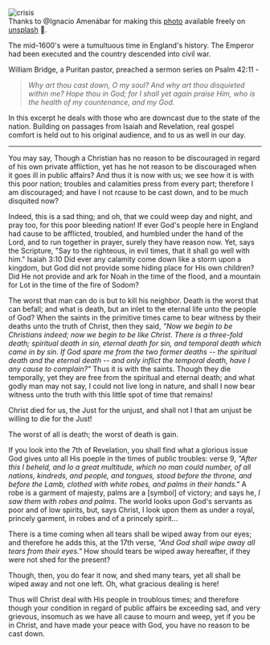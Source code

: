 <div class="postImageContainer"><img src="/blogpost/crisis.jpg" class="wideNonMovingPostimage" alt="crisis" title="crisis"></div>

<div class="captionText">Thanks to @Ignacio Amenábar for making this <a href="https://unsplash.com/photos/8b9O31aK7H0" target="_blank">photo</a> available freely on <a href="https://www.unsplash.com" target="_blank">unsplash</a> 🎁.</div>


The mid-1600's were a tumultuous time in England's history. The Emperor had been executed and the country descended into civil war.

William Bridge, a Puritan pastor, preached a sermon series on Psalm 42:11 -

> _Why art thou cast down, O my soul? And why art thou disquieted within me? Hope thou in God; for I shall yet again praise Him, who is the health of my countenance, and my God._

In this excerpt he deals with those who are downcast due to the state of the nation. Building on passages from Isaiah and Revelation, real gospel comfort is held out to his original audience, and to us as well in our day.

-----

You may say, Though a Christian has no reason to be discouraged in regard of his own private affliction, yet has he not reason to be discouraged when it goes ill in public affairs? And thus it is now with us; we see how it is with this poor nation; troubles and calamities press from every part; therefore I am discouraged; and have I not rcause to be cast down, and to be much disquited now?

Indeed, this is a sad thing; and oh, that we could weep day and night, and pray too, for this poor bleeding nation! If ever God's people here in England had cause to be afflicted, troubled, and humbled under the hand of the Lord, and to run together in prayer, surely they have reason now. Yet, says the Scripture, "Say to the righteous, in evil times, that it shall go well with him." Isaiah 3:10 Did ever any calamity come down like a storm upon a kingdom, but God did not provide some hiding place for His own children? Did He not provide and ark for Noah in the time of the flood, and a mountain for Lot in the time of the fire of Sodom? 

The worst that man can do is but to kill his neighbor. Death is the worst that can befall; and what is death, but an inlet to the eternal life unto the people of God? When the saints in the primitive times came to bear witness by their deaths unto the truth of Christ, then they said, _"Now we begin to be Christians indeed; now we begin to be like Christ. There is a three-fold death; spiritual death in sin, eternal death for sin, and temporal death which came in by sin. If God spare me from the two former deaths -- the spiritual death and the eternal death -- and only inflict the temporal death, have I any cause to complain?"_ Thus it is with the saints. Though they die temporally, yet they are free from the spiritual and eternal death; and what godly man may not say, I could not live long in nature, and shall I now bear witness unto the truth with this little spot of time that remains! 

Christ died for us, the Just for the unjust, and shall not I that am unjust be willing to die for the Just! 

The worst of all is death; the worst of death is gain. 


If you look into the 7th of Revelation, you shall find what a glorious issue God gives unto all His poeple in the times of public troubles: verse 9, _"After this I beheld, and lo a great multitude, which no man could number, of all nations, kindreds, and people, and tongues, stood before the throne, and before the Lamb, clothed with white robes, and palms in their hands."_ A robe is a garment of majesty, palms are a [symbol] of victory; and says he, _I saw them with robes and palms_. The world looks upon God's servants as poor and of low spirits, but, says Christ, I look upon them as under a royal, princely garment, in robes and of a princely spirit...

There is a time coming when all tears shall be wiped away from our eyes; and therefore he adds this, at the 17th verse, _"And God shall wipe away all tears from their eyes."_ How should tears be wiped away hereafter, if they were not shed for the present? 

Though, then, you do fear it now, and shed many tears, yet all shall be wiped away and not one left. Oh, what gracious dealing is here!

Thus will Christ deal with His people in troublous times; and therefore though your condition in regard of public affairs be exceeding sad, and very grievous, insomuch as we have all cause to mourn and weep, yet if you be in Christ, and have made your peace with God, you have no reason to be cast down.